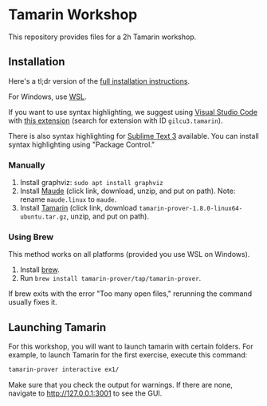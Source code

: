 # Tamarin Workshop

This repository provides files for a 2h Tamarin workshop.

## Installation

Here's a tl;dr version of the [full installation instructions](https://tamarin-prover.github.io/manual/master/book/002_installation.html).

For Windows, use [WSL](https://learn.microsoft.com/windows/wsl/install).

If you want to use syntax highlighting, we suggest using [Visual Studio Code](https://code.visualstudio.com/) with [this extension](https://marketplace.visualstudio.com/items?itemName=gilcu3.tamarin) (search for extension with ID `gilcu3.tamarin`).

There is also syntax highlighting for [Sublime Text 3](https://github.com/tamarin-prover/editor-sublime) available.
You can install syntax highlighting using "Package Control."

### Manually

1. Install graphviz: `sudo apt install graphviz`
2. Install [Maude](https://github.com/SRI-CSL/Maude/releases/tag/Maude3.3.1) (click link, download, unzip, and put on path). Note: rename `maude.linux` to `maude`.
3. Install [Tamarin](https://github.com/tamarin-prover/tamarin-prover/releases/tag/1.8.0) (click link, download `tamarin-prover-1.8.0-linux64-ubuntu.tar.gz`, unzip, and put on path).

### Using Brew

This method works on all platforms (provided you use WSL on Windows).

1. Install [brew](https://brew.sh/).
2. Run `brew install tamarin-prover/tap/tamarin-prover`.

If brew exits with the error "Too many open files," rerunning the command usually fixes it.

## Launching Tamarin

For this workshop, you will want to launch tamarin with certain folders.
For example, to launch Tamarin for the first exercise, execute this command:

```sh
tamarin-prover interactive ex1/
```

Make sure that you check the output for warnings.
If there are none, navigate to http://127.0.0.1:3001 to see the GUI.
